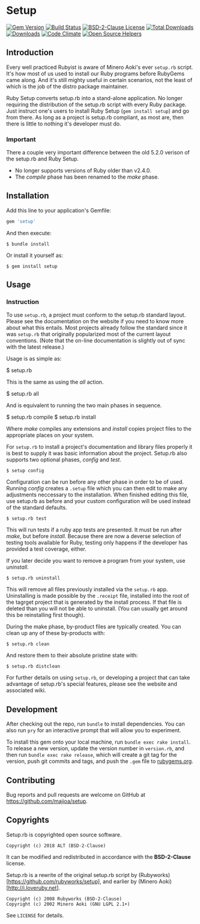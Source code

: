 # Setup

[![Gem Version][version-badge]][rubygems]
[![Build Status][travis-badge]][travis]
[![BSD-2-Clause License][license-badge]](LICENSE)
[![Total Downloads][downloads-total]][rubygems]
[![Downloads][downloads-badge]][rubygems]
[![Code Climate][code-climate-badge]][code-climate]
[![Open Source Helpers][open-source-helpers-badge]][open-source-helpers]

[version-badge]: https://img.shields.io/gem/v/setup.svg
[rubygems]: https://rubygems.org/gems/setup
[travis-badge]: https://img.shields.io/travis/com/majioa/setup/master.svg
[travis]: https://travis-ci.com/majioa/setup
[license-badge]: https://img.shields.io/badge/License-BSD2-0000FF.png
[downloads-total]: https://img.shields.io/gem/dt/setup.svg
[downloads-badge]: https://img.shields.io/gem/dtv/setup.svg
[code-climate-badge]: https://codeclimate.com/github/majioa/setup.svg
[code-climate]: https://codeclimate.com/github/majioa/setup
[open-source-helpers-badge]: https://www.codetriage.com/majioa/setup/badges/users.svg
[open-source-helpers]: https://www.codetriage.com/majioa/setup
[code-climate-badge]: https://codeclimate.com/github/cucumber/cucumber-ruby.svg
[code-climate]: https://codeclimate.com/github/cucumber/cucumber-ruby

## Introduction

Every well practiced Rubyist is aware of Minero Aoki's ever `setup.rb`
script. It's how most of us used to install our Ruby programs before RubyGems
came along. And it's still mighty useful in certain scenarios, not the
least of which is the job of the distro package maintainer.

Ruby Setup converts setup.rb into a stand-alone application. No longer
requiring the distribution of the setup.rb script with every Ruby package.
Just instruct one's users to install Ruby Setup (`gem install setup`) and go
from there. As long as a project is setup.rb compliant, as most are,
then there is little to nothing it's developer must do.

### Important

There a couple very important difference between the old 5.2.0 verison
of the setup.rb and Ruby Setup.

* No longer supports versions of Ruby older than v2.4.0.
* The _compile_ phase has been renamed to the _make_ phase.

## Installation

Add this line to your application's Gemfile:

```ruby
gem 'setup'
```

And then execute:

    $ bundle install

Or install it yourself as:

    $ gem install setup

## Usage
### Instruction

To use `setup.rb`, a project must conform to the setup.rb standard layout.
Please see the documentation on the website if you need to know more about
what this entails. Most projects already follow the standard since it was
`setup.rb` that originally popularized most of the current layout conventions.
(Note that the on-line documentation is slightly out of sync with the latest
release.)

Usage is as simple as:

  $ setup.rb

This is the same as using the _all_ action.

  $ setup.rb all

And is equivalent to running the two main phases in sequence.

  $ setup.rb compile
  $ setup.rb install

Where _make_ compiles any extensions and _install_ copies project
files to the appropriate places on your system.

For `setup.rb` to install a project's documentation and library files
properly it is best to supply it was basic information about the project.
Setup.rb also supports two optional phases, _config_ and _test_.

    $ setup config

Configuration can be run before any other phase in order to be of
used. Running _config_ creates a `.setup` file which you can then
edit to make any adjustments neccessary to the installation. When finished
editing this file, use setup.rb as before and your custom configuration
will be used instead of the standard defaults.

    $ setup.rb test

This will run tests if a ruby app tests are presented. It must be run after
_make_, but before _install_. Because there are now a deverse selection
of testing tools available for Ruby, testing only happens if the developer
has provided a test coverage, either.

If you later decide you want to remove a program from your system, use
_uninstall_.

    $ setup.rb uninstall

This will remove all files previously installed via the `setup.rb` app.
Uninstalling is made possible by the `.receipt` file, installed into the root
of the tagrget project that is generated by the install process. If that file
is deleted than you will not be able to uninstall. (You can usually get around
this be reinstalling first though).

During the make phase, by-product files are typically created.
You can clean up any of these by-products with:

    $ setup.rb clean

And restore them to their absolute pristine state with:

    $ setup.rb distclean

For further details on using `setup.rb`, or developing a project that can
take advantage of setup.rb's special features, please see the website
and associated wiki.


## Development

After checking out the repo, run `bundle` to install dependencies. You can also run `pry` for an interactive prompt that will allow you to experiment.

To install this gem onto your local machine, run `bundle exec rake install`. To release a new version, update the version number in `version.rb`, and then run `bundle exec rake release`, which will create a git tag for the version, push git commits and tags, and push the `.gem` file to [rubygems.org](https://rubygems.org).

## Contributing

Bug reports and pull requests are welcome on GitHub at https://github.com/majioa/setup.

## Copyrights

Setup.rb is copyrighted open source software.

    Copyright (c) 2018 ALT (BSD-2-Clause)

It can be modified and redistributed in accordance with the **BSD-2-Clause** license.

Setup.rb is a rewrite of the original setup.rb script by (Rubyworks)[https://github.com/rubyworks/setup], and earlier by (Minero Aoki)[http://i.loveruby.net].

    Copyright (c) 2008 Rubyworks (BSD-2-Clause)
    Copyright (c) 2002 Minero Aoki (GNU LGPL 2.1+)

See `LICENSE` for details.
